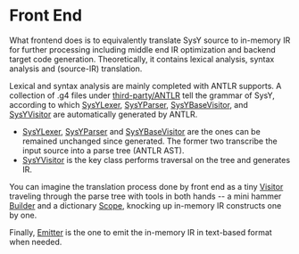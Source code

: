 # Front End

What frontend does is to equivalently translate SysY source to in-memory IR for further processing
including middle end IR optimization and backend target code generation. Theoretically, it contains lexical
analysis, syntax analysis and (source-IR) translation.

Lexical and syntax analysis are mainly completed with ANTLR supports. A collection of .g4 files under 
[third-party/ANTLR](../../third-party/ANTLR) tell the grammar of SysY, according to which
[SysYLexer](SysYLexer.java), [SysYParser](SysYParser.java), [SysYBaseVisitor](SysYBaseVisitor.java), and
[SysYVisitor](SysYVisitor.java) are automatically generated by ANTLR.

* [SysYLexer](SysYLexer.java), [SysYParser](SysYParser.java) and [SysYBaseVisitor](SysYBaseVisitor.java) are
the ones can be remained unchanged since generated. The former two transcribe the input source into a 
parse tree (ANTLR AST).
* [SysYVisitor](SysYVisitor.java) is the key class performs traversal on the tree and generates IR. 

You can imagine the translation process done by front end as a tiny [Visitor](SysYVisitor.java) traveling
through the parse tree with tools in both hands -- a mini hammer [Builder](IRBuilder.java) and 
a dictionary [Scope](Scope.java), knocking up in-memory IR constructs one by one. 

Finally, [Emitter](IREmitter.java) is the one to emit the in-memory IR in text-based format when needed. 
